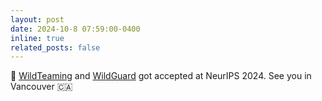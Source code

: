 ```yaml
---
layout: post
date: 2024-10-8 07:59:00-0400
inline: true
related_posts: false
---
```


:tada:  [WildTeaming](https://arxiv.org/pdf/2406.18510) and  [WildGuard](https://arxiv.org/pdf/2406.18495) got accepted at NeurIPS 2024. See you in Vancouver :canada:	 